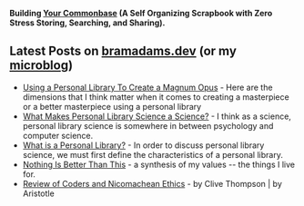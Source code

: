 **Building [Your Commonbase](https://bramses.notion.site/Your-Commonbase-BETA-10b034182ddd8038b9ffe11cc2833713) (A Self Organizing Scrapbook with Zero Stress Storing, Searching, and Sharing).**

## Latest Posts on [bramadams.dev](https://www.bramadams.dev/) (or my [microblog](https://bramses.micro.blog/))

<!--START_SECTION:feed-->
* [Using a Personal Library To Create a Magnum Opus](https:&#x2F;&#x2F;www.bramadams.dev&#x2F;using-a-personal-library-to-create-a-magnum-opus&#x2F;) - Here are the dimensions that I think matter when it comes to creating a masterpiece or a better masterpiece using a personal library
* [What Makes Personal Library Science a Science?](https:&#x2F;&#x2F;www.bramadams.dev&#x2F;what-makes-personal-library-science-a-science&#x2F;) - I think as a science, personal library science is somewhere in between psychology and computer science.
* [What is a Personal Library?](https:&#x2F;&#x2F;www.bramadams.dev&#x2F;what-is-a-personal-library&#x2F;) - In order to discuss personal library science, we must first define the characteristics of a personal library.
* [Nothing Is Better Than This](https:&#x2F;&#x2F;www.bramadams.dev&#x2F;nothing-is-better-than-this&#x2F;) - a synthesis of my values -- the things I live for.
* [Review of Coders and Nicomachean Ethics](https:&#x2F;&#x2F;www.bramadams.dev&#x2F;review-of-coders-and-nicomachean-ethics&#x2F;) - by Clive Thompson | by Aristotle
<!--END_SECTION:feed-->
